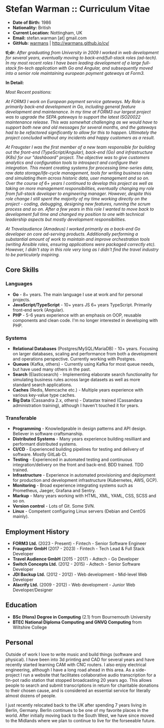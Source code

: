 Stefan Warman :: Curriculum Vitae
=====================================

* **Date of Birth:** 1986
* **Nationality:** British
* **Current Location:** Nottingham, UK
* **Email:** stefan.warman [at] gmail.com
* **GitHub:** [warmans](https://github.com/warmans) | http://warmans.github.io/cv/

**tl;dr:** *After graduating from University in 2009 I worked in web development for several years, eventually moving to back-end/full-stack roles (ad-tech). In my most recent roles I have been leading development of a large full-stack fin-tech application with Go and Angular, and subsequently moved into a senior role maintaining european payment gateways at Form3.*

**In Detail:**

*Most Recent positions:* 

*At FORM3 I work on European payment service gateways. My Role is primarily back-end development in Go, including general feature development and maintenance. In my time at FORM3 our largest project was to upgrade the SEPA gateways to support the latest ISO20022 maintenance release. This was somewhat challenging as we would have to support both new and old messages for several months, and the gateways had to be refactored significantly to allow for this to happen. Ultimately the project concluded without any incidents and happy customers as a result.*

*At Fraugster I was the first member of a new team responsible for building out the front-end (TypeScript/Angular), back-end (Go) and
infrastructure (K8s) for our "dashboard" project. The objective was to give customers analytics and configuration tools to introspect 
and configure their integration.
This meant creating systems for processing time-series data, raw data storage/life-cycle management, tools for writing business rules
and simulating them across historic data, user management and so on.*
*Over the course of 6+ years I continued to develop this project as well as taking on more management responsibilities,
eventually changing my role from full-stack developer to engineering manager. However, despite this role change
I still spent the majority of my time working directly on the project - coding, debugging, designing new features, running the 
scrum process and so on. After a few years in this role I wanted to move back to development full
time and changed my position to one with technical leadership aspects but mostly development responsibilities.*

*At Travelaudience (Amadeus) I worked primarily as a back-end Go developer on core ad-serving products. Additionally performing a substantial amount of work to maintain and improve orchestration 
tools (writing Ansible roles, ensuring applications were packaged correctly etc). However, 
I didn't stay in this role very long as I didn't find the travel industry to be particularly inspiring.*

## Core Skills

### Languages

* **Go** - 8+ years. The main language I use at work and for personal projects.
* **JavaScript/TypeScript** - 10+ years JS 6+ years TypeScript. Primarily front-end work (Angular).
* **PHP** - 5-6 years experience with an emphasis on OOP, reusable components and clean code. I'm no longer interested in developing with PHP.

### Systems

* **Relational Databases** (Postgres/MySQL/MariaDB) - 10+ years. Focusing on larger databases, scaling and performance from both a development and operations perspective. Currently working with Postgres.
* **Queues** (Kafka, others) - Currently using Kafka for most queue needs, but have used many others in the past.
* **Search** (Elasticsearch) - Implementing elaborate search functionality for simulating business rules across large datasets as well as more standard search applications.
* **Caches** (Redis, Memcache etc.) - Multiple years experience with various key-value type caches.
* **Big Data** (Cassandra 2.x, others) - Datastax trained (Cassandara administration training), although I haven't touched it for years.

### Transferable

* **Programming** - Knowledgeable in design patterns and API design. Believer in software craftsmanship.
* **Distributed Systems** - Many years experience building resilliant and performant distributed systems.
* **CI/CD** - Experienced building pipelines for testing and delivery of software. Mostly GitLab CI.
* **Testing** - Experienced in automated testing and continuous integration/delivery on the front and back-end. BDD trained. TDD trained.
* **Infrastructure** - Experience in automated provisioning and deployment for production and development infrastructure (Kubernetes, AWS, GCP).
* **Monitoring** - Broad experience integrating systems such as Prometheus, Jaeger, Grafana and Sentry.
* **Markup** - Many years working with HTML, XML, YAML, CSS, SCSS and so on.
* **Version control** - Lots of Git. Some SVN.
* **Linux** - Competent configuring Linux servers (Debian and CentOS mainly).

## Employment History

* **FORM3 Ltd.** (2023 - Present) - Fintech - Senior Software Engineer
* **Fraugster GmbH** (2017 - 2023) - Fintech - Tech Lead & Full Stack Developer
* **Travel Audience GmbH** (2015 - 2017) - Adtech - Go Developer 
* **Switch Concepts Ltd.** (2012 - 2015) - Adtech - Senior Software Developer
* **JDI Backup Ltd.** (2012 - 2012) - Web development - Mid-level Web Developer
* **Alacrify Ltd.** (2009 - 2012)  - Web development - Junior Web Developer/Designer

## Education

* **BSc (Hons) Degree in Computing** (2.1) from Bournemouth University
* **BTEC National Diploma Computing and GNVQ Computing** from Wiltshire College

## Personal

Outside of work I love to write music and build things (software and physical). I have been into 3d printing and CAD for several years
and have recently started learning CAM with CNC routers. I also enjoy electrical engineering, although I have a long road ahead in this
area. As a side-project I run a website that facilitates collaborative audio transcription for a tin-pot radio station that
stopped broadcasting 20 years ago. This allows people to search and submit transcriptions in return for charitable donations
to their chosen cause, and is considered an essential service for literally almost dozens of people.

I just recently relocated back to the UK after spending 7 years living in Berlin, Germany. Berlin continues to be
one of my favorite places in the world. After initially moving back to the South West, we have since moved to the
Midlands where we plan to continue to live for the forseeable future.
